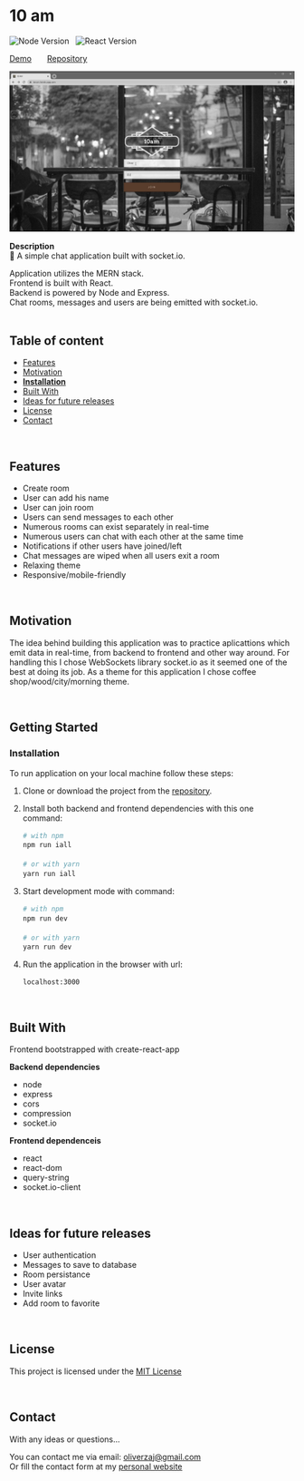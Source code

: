 # 10 am

![Node Version](https://img.shields.io/badge/node-v12.16.2-green.svg) &nbsp;
![React Version](https://img.shields.io/badge/react-v16.14.0-blue.svg)<br/>

[Demo](https://tenam.herokuapp.com/) &nbsp; &nbsp; &nbsp; [Repository](https://github.com/777pretty/tenam)<br/>

![preview](https://github.com/001pretty/10am/blob/main/10am-preview.png)

**Description**<br />
💬 A simple chat application built with socket.io.

Application utilizes the MERN stack.<br />
Frontend is built with React.<br />
Backend is powered by Node and Express.<br />
Chat rooms, messages and users are being emitted with socket.io.<br />
<br/>

## Table of content

- [Features](#features)
- [Motivation](#motivation)
- [**Installation**](#installation)
- [Built With](#built-with)
- [Ideas for future releases](#ideas-for-future-releases)
- [License](#license)
- [Contact](#contact)

<br/>

## Features

- Create room
- User can add his name
- User can join room
- Users can send messages to each other
- Numerous rooms can exist separately in real-time
- Numerous users can chat with each other at the same time
- Notifications if other users have joined/left
- Chat messages are wiped when all users exit a room
- Relaxing theme
- Responsive/mobile-friendly

<br/>

## Motivation

The idea behind building this application was to practice aplicattions which emit data in real-time, from backend to frontend and other way around. For handling this I chose WebSockets library socket.io as it seemed one of the best at doing its job. As a theme for this application I chose coffee shop/wood/city/morning theme.

<br/>

## Getting Started

### Installation

To run application on your local machine follow these steps:

1. Clone or download the project from the [repository](https://github.com/777pretty/10am).
2. Install both backend and frontend dependencies with this one command:

   ```bash
   # with npm
   npm run iall

   # or with yarn
   yarn run iall
   ```

3. Start development mode with command:

   ```bash
   # with npm
   npm run dev

   # or with yarn
   yarn run dev
   ```

4. Run the application in the browser with url:
   ```javacript
   localhost:3000
   ```

<br />

## Built With

Frontend bootstrapped with create-react-app

**Backend dependencies**

- node
- express
- cors
- compression
- socket.io

**Frontend dependenceis**

- react
- react-dom
- query-string
- socket.io-client

<br/>

## Ideas for future releases

- User authentication
- Messages to save to database
- Room persistance
- User avatar
- Invite links
- Add room to favorite

<br/>

## License

This project is licensed under the [MIT License](https://github.com/001pretty/ixmusic/blob/main/LICENSE)

<br/>

## Contact

With any ideas or questions...

You can contact me via email: oliverzaj@gmail.com <br/>
Or fill the contact form at my [personal website](https://thezajac.com)
